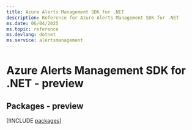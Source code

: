 ```yaml
---
title: Azure Alerts Management SDK for .NET
description: Reference for Azure Alerts Management SDK for .NET
ms.date: 06/04/2025
ms.topic: reference
ms.devlang: dotnet
ms.service: alertsmanagement
---
```

# Azure Alerts Management SDK for .NET - preview
## Packages - preview
[!INCLUDE [packages](alerts-management-index.md)]